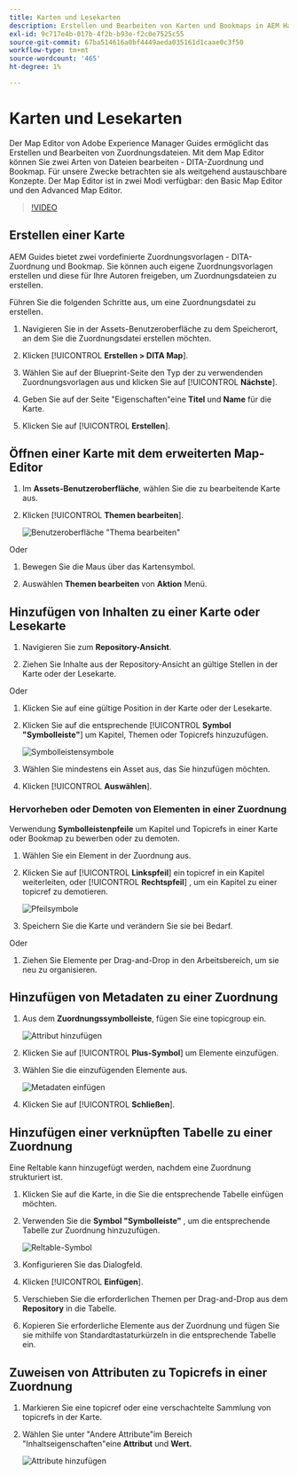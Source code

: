 ```yaml
---
title: Karten und Lesekarten
description: Erstellen und Bearbeiten von Karten und Bookmaps in AEM Handbüchern
exl-id: 9c717e4b-017b-4f2b-b93e-f2c0e7525c55
source-git-commit: 67ba514616a0bf4449aeda035161d1caae0c3f50
workflow-type: tm+mt
source-wordcount: '465'
ht-degree: 1%

---
```


# Karten und Lesekarten

Der Map Editor von Adobe Experience Manager Guides ermöglicht das Erstellen und Bearbeiten von Zuordnungsdateien. Mit dem Map Editor können Sie zwei Arten von Dateien bearbeiten - DITA-Zuordnung und Bookmap. Für unsere Zwecke betrachten sie als weitgehend austauschbare Konzepte.
Der Map Editor ist in zwei Modi verfügbar: den Basic Map Editor und den Advanced Map Editor.

>[!VIDEO](https://video.tv.adobe.com/v/342766?quality=12&learn=on)

## Erstellen einer Karte

AEM Guides bietet zwei vordefinierte Zuordnungsvorlagen - DITA-Zuordnung und Bookmap. Sie können auch eigene Zuordnungsvorlagen erstellen und diese für Ihre Autoren freigeben, um Zuordnungsdateien zu erstellen.

Führen Sie die folgenden Schritte aus, um eine Zuordnungsdatei zu erstellen.

1. Navigieren Sie in der Assets-Benutzeroberfläche zu dem Speicherort, an dem Sie die Zuordnungsdatei erstellen möchten.

1. Klicken [!UICONTROL **Erstellen > DITA Map**].

1. Wählen Sie auf der Blueprint-Seite den Typ der zu verwendenden Zuordnungsvorlagen aus und klicken Sie auf [!UICONTROL **Nächste**].

1. Geben Sie auf der Seite &quot;Eigenschaften&quot;eine **Titel** und **Name** für die Karte.

1. Klicken Sie auf [!UICONTROL **Erstellen**].

## Öffnen einer Karte mit dem erweiterten Map-Editor

1. Im **Assets-Benutzeroberfläche**, wählen Sie die zu bearbeitende Karte aus.

1. Klicken [!UICONTROL **Themen bearbeiten**].

   ![Benutzeroberfläche &quot;Thema bearbeiten&quot;](images/lesson-14/edit-topics.png)

Oder

1. Bewegen Sie die Maus über das Kartensymbol.

1. Auswählen **Themen bearbeiten** von **Aktion** Menü.


## Hinzufügen von Inhalten zu einer Karte oder Lesekarte

1. Navigieren Sie zum **Repository-Ansicht**.

1. Ziehen Sie Inhalte aus der Repository-Ansicht an gültige Stellen in der Karte oder der Lesekarte.

Oder

1. Klicken Sie auf eine gültige Position in der Karte oder der Lesekarte.

1. Klicken Sie auf die entsprechende [!UICONTROL **Symbol &quot;Symbolleiste&quot;**] um Kapitel, Themen oder Topicrefs hinzuzufügen.

   ![Symbolleistensymbole](images/lesson-14/toolbar-icons.png)

1. Wählen Sie mindestens ein Asset aus, das Sie hinzufügen möchten.

1. Klicken [!UICONTROL **Auswählen**].

### Hervorheben oder Demoten von Elementen in einer Zuordnung

Verwendung **Symbolleistenpfeile** um Kapitel und Topicrefs in einer Karte oder Bookmap zu bewerben oder zu demoten.

1. Wählen Sie ein Element in der Zuordnung aus.

1. Klicken Sie auf [!UICONTROL **Linkspfeil**] ein topicref in ein Kapitel weiterleiten, oder [!UICONTROL **Rechtspfeil**] , um ein Kapitel zu einer topicref zu demotieren.

   ![Pfeilsymbole](images/lesson-14/toolbar-arrows.png)

1. Speichern Sie die Karte und verändern Sie sie bei Bedarf.

Oder

1. Ziehen Sie Elemente per Drag-and-Drop in den Arbeitsbereich, um sie neu zu organisieren.

## Hinzufügen von Metadaten zu einer Zuordnung

1. Aus dem **Zuordnungssymbolleiste**, fügen Sie eine topicgroup ein.

   ![Attribut hinzufügen](images/lesson-14/add-topicgroup.png)

1. Klicken Sie auf [!UICONTROL **Plus-Symbol**] um Elemente einzufügen.

1. Wählen Sie die einzufügenden Elemente aus.

   ![Metadaten einfügen](images/lesson-14/insert-metadata.png)

1. Klicken Sie auf [!UICONTROL **Schließen**].

## Hinzufügen einer verknüpften Tabelle zu einer Zuordnung

Eine Reltable kann hinzugefügt werden, nachdem eine Zuordnung strukturiert ist.

1. Klicken Sie auf die Karte, in die Sie die entsprechende Tabelle einfügen möchten.

1. Verwenden Sie die **Symbol &quot;Symbolleiste&quot;** , um die entsprechende Tabelle zur Zuordnung hinzuzufügen.

   ![Reltable-Symbol](images/lesson-14/reltable-icon.png)

1. Konfigurieren Sie das Dialogfeld.

1. Klicken [!UICONTROL **Einfügen**].

1. Verschieben Sie die erforderlichen Themen per Drag-and-Drop aus dem **Repository** in die Tabelle.

1. Kopieren Sie erforderliche Elemente aus der Zuordnung und fügen Sie sie mithilfe von Standardtastaturkürzeln in die entsprechende Tabelle ein.

## Zuweisen von Attributen zu Topicrefs in einer Zuordnung

1. Markieren Sie eine topicref oder eine verschachtelte Sammlung von topicrefs in der Karte.

1. Wählen Sie unter &quot;Andere Attribute&quot;im Bereich &quot;Inhaltseigenschaften&quot;eine **Attribut** und **Wert.**

   ![Attribute hinzufügen](images/lesson-14/add-attribute.png)
